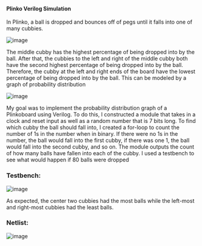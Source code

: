 #### Plinko Verilog Simulation

In Plinko, a ball is dropped and bounces off of pegs until it falls into one of many cubbies.

![image](https://github.com/franksking4/Plinkoboard/assets/74384543/d34978f4-2bc8-4087-8d1a-4eff55c958d0)

The middle cubby has the highest percentage of being dropped into by the ball. After that, the cubbies to the left and right of the middle cubby both have the second highest percentage of being dropped into by the ball. Therefore, the cubby at the left and right ends of the board have the lowest percentage of being dropped into by the ball. This can be modeled by a graph of probability distribution

![image](https://github.com/franksking4/Plinkoboard/assets/74384543/bbba3160-0a57-4ba6-91ef-86df1a2893c8)

My goal was to implement the probability distribution graph of a Plinkoboard using Verilog. To do this, I constructed a module that takes in a clock and reset input as well as a random number that is 7 bits long. To find which cubby the ball should fall into, I created a for-loop to count the number of 1s in the number when in binary. If there were no 1s in the number, the ball would fall into the first cubby, if there was one 1, the ball would fall into the second cubby, and so on. The module outputs the count of how many balls have fallen into each of the cubby. I used a testbench to see what would happen if 80 balls were dropped

### Testbench:

![image](https://github.com/franksking4/Plinkoboard/assets/74384543/75f59b92-eb3b-429b-a1be-7a1f6c9370d5)

As expected, the center two cubbies had the most balls while the left-most and right-most cubbies had the least balls.

### Netlist:

![image](https://github.com/franksking4/Plinkoboard/assets/74384543/b1f2f6bf-197a-4430-8f67-4a2aadae9b7e)
